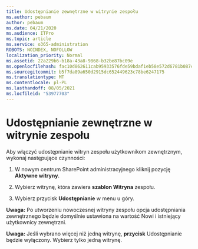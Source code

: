 ```yaml
---
title: Udostępnianie zewnętrzne w witrynie zespołu
ms.author: pebaum
author: pebaum
ms.date: 04/21/2020
ms.audience: ITPro
ms.topic: article
ms.service: o365-administration
ROBOTS: NOINDEX, NOFOLLOW
localization_priority: Normal
ms.assetid: 22a229b6-b18a-43a8-9868-b32be87bc09e
ms.openlocfilehash: fac10d862611cab95933576fde59bdaf1eb58e572d6781b087c48d2c332e205d
ms.sourcegitcommit: b5f7da89a650d2915dc652449623c78be6247175
ms.translationtype: MT
ms.contentlocale: pl-PL
ms.lasthandoff: 08/05/2021
ms.locfileid: "53977703"
---
```

# <a name="external-sharing-with-a-team-site"></a>Udostępnianie zewnętrzne w witrynie zespołu

Aby włączyć udostępnianie witryn zespołu użytkownikom zewnętrznym, wykonaj następujące czynności: 
  
1. W nowym centrum SharePoint administracyjnego kliknij pozycję **Aktywne witryny**.
  
2. Wybierz witrynę, która zawiera **szablon Witryna** zespołu. 
  
3. Wybierz przycisk **Udostępnianie** w menu u góry. 
  
 **Uwaga:** Po utworzeniu nowoczesnej witryny zespołu opcja udostępniania zewnętrznego będzie domyślnie ustawiona na wartość Nowi i istniejący użytkownicy zewnętrzni. 
  
 **Uwaga:** Jeśli wybrano więcej niż jedną witrynę, **przycisk** Udostępnianie będzie wyłączony. Wybierz tylko jedną witrynę. 
  

